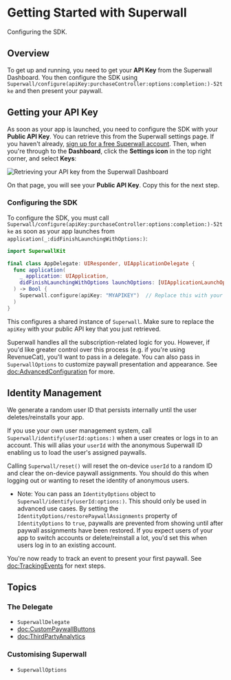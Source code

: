 # Getting Started with Superwall

Configuring the SDK.

## Overview

To get up and running, you need to get your **API Key** from the Superwall Dashboard. You then configure the SDK using ``Superwall/configure(apiKey:purchaseController:options:completion:)-52tke`` and then present your paywall.

## Getting your API Key

As soon as your app is launched, you need to configure the SDK with your **Public API Key**. You can retrieve this from the Superwall settings page.
If you haven't already, [sign up for a free Superwall account](https://superwall.com/sign-up). Then, when you're through to the **Dashboard**, click the **Settings icon** in the top right corner, and select **Keys**:

![Retrieving your API key from the Superwall Dashboard](apiKey.png)

On that page, you will see your **Public API Key**. Copy this for the next step.

### Configuring the SDK

To configure the SDK, you must call ``Superwall/configure(apiKey:purchaseController:options:completion:)-52tke`` as soon as your app launches from `application(_:didFinishLaunchingWithOptions:)`:

```swift
import SuperwallKit

final class AppDelegate: UIResponder, UIApplicationDelegate {
  func application(
    _ application: UIApplication, 
    didFinishLaunchingWithOptions launchOptions: [UIApplicationLaunchOptionsKey: Any]?
  ) -> Bool {
    Superwall.configure(apiKey: "MYAPIKEY")  // Replace this with your API Key
  )
}
```

This configures a shared instance of ``Superwall``. Make sure to replace the `apiKey` with your public API key that you just retrieved.

Superwall handles all the subscription-related logic for you. However, if you'd like greater control over this process (e.g. if you're using RevenueCat), you'll want to pass in a delegate. You can also pass in ``SuperwallOptions`` to customize paywall presentation and appearance. See <doc:AdvancedConfiguration> for more.

## Identity Management

We generate a random user ID that persists internally until the user deletes/reinstalls your app.

If you use your own user management system, call ``Superwall/identify(userId:options:)`` when a user creates or logs in to an account. This will alias your `userId` with the anonymous Superwall ID enabling us to load the user's assigned paywalls.

Calling ``Superwall/reset()`` will reset the on-device `userId` to a random ID and clear the on-device paywall assignments. You should do this when logging out or wanting to reset the identity of anonymous users.

- Note: You can pass an ``IdentityOptions`` object to ``Superwall/identify(userId:options:)``. This should only be used in advanced use cases. By setting the ``IdentityOptions/restorePaywallAssignments`` property of ``IdentityOptions`` to `true`, paywalls are prevented from showing until after paywall assignments have been restored. If you expect users of your app to switch accounts or delete/reinstall a lot, you'd set this when users log in to an existing account.

You're now ready to track an event to present your first paywall. See <doc:TrackingEvents> for next steps.

## Topics

### The Delegate
- ``SuperwallDelegate``
- <doc:CustomPaywallButtons>
- <doc:ThirdPartyAnalytics>

### Customising Superwall
- ``SuperwallOptions``
